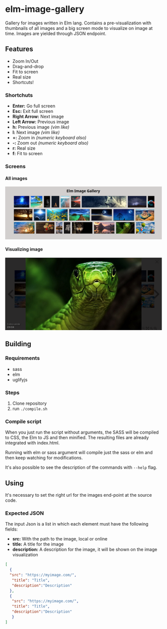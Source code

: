# elm-image-gallery

Gallery for images written in Elm lang. Contains a pre-visualization with thumbnails of all images and a big screen mode to visualize on image at time. Images are yielded through JSON endpoint.

## Features
* Zoom In/Out
* Drag-and-drop
* Fit to screen
* Real size
* Shortcuts!

### Shortchuts
* **Enter:** Go full screen
* **Esc:** Exit full screen
* **Right Arrow:** Next image
* **Left Arrow:** Previous image
* **h:** Previous image _(vim like)_
* **l:** Next image _(vim like)_
* **+:** Zoom in _(numeric keyboard also)_
* **-:** Zoom out _(numeric keyboard also)_
* **r:** Real size
* **f:** Fit to screen

### Screens

#### All images
![Thumbnails](https://raw.githubusercontent.com/fga-funcional/elm-image-gallery/master/images/Elm-image-gallery-thumbnails.png)

#### Visualizing image
![Big Screen](https://github.com/fga-funcional/elm-image-gallery/blob/master/images/Elm-image-gallery-big-screen.png)

## Building

### Requirements
* sass
* elm
* uglifyjs

### Steps
1. Clone repository
2. run `./compile.sh`

### Compile script
When you just run the script without arguments, the SASS will be compiled to CSS, the Elm to JS and then minified. The resulting files are already integrated with index.html.

Running with elm or sass argument will compile just the sass or elm and then keep watching for modifications.

It's also possible to see the description of the commands with `--help` flag.

## Using
It's necessary to set the right url for the images end-point at the source code.

### Expected JSON
The input Json is a list in which each element must have the following fields:

* **src:** With the path to the image, local or online
* **title:** A title for the image
* **description:** A description for the image, it will be shown on the image visualization

```json
[
  {
  "src": "https://myimage.com/",
   "title": "Title",
   "description":"Description"
  },
  {
   "src": "https://myimage.com/",
   "title": "Title",
   "description":"Description"
   }
]
```
